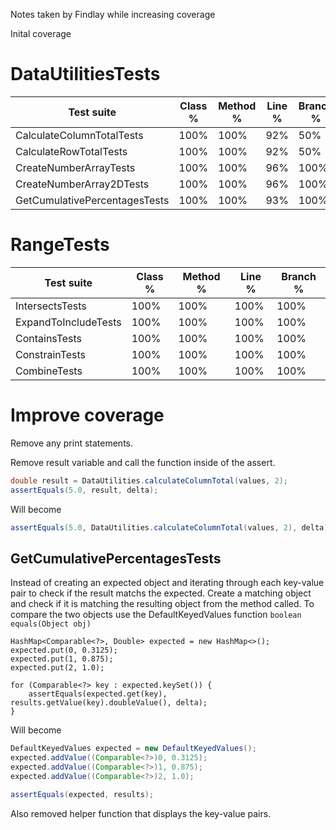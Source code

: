 Notes taken by Findlay while increasing coverage

Inital coverage

# DataUtilitiesTests

| Test suite                    | Class % | Method % | Line % | Branch % |
| ----------------------------- | ------- | -------- | ------ | -------- |
| CalculateColumnTotalTests     | 100%    | 100%     | 92%    | 50%      |
| CalculateRowTotalTests        | 100%    | 100%     | 92%    | 50%      |
| CreateNumberArrayTests        | 100%    | 100%     | 96%    | 100%     |
| CreateNumberArray2DTests      | 100%    | 100%     | 96%    | 100%     |
| GetCumulativePercentagesTests | 100%    | 100%     | 93%    | 100%     |

# RangeTests

| Test suite           | Class % | Method % | Line % | Branch % |
| -------------------- | ------- | -------- | ------ | -------- |
| IntersectsTests      | 100%    | 100%     | 100%   | 100%     |
| ExpandToIncludeTests | 100%    | 100%     | 100%   | 100%     |
| ContainsTests        | 100%    | 100%     | 100%   | 100%     |
| ConstrainTests       | 100%    | 100%     | 100%   | 100%     |
| CombineTests         | 100%    | 100%     | 100%   | 100%     |

# Improve coverage

Remove any print statements.

Remove result variable and call the function inside of the assert.

```java
double result = DataUtilities.calculateColumnTotal(values, 2);
assertEquals(5.0, result, delta);
```

Will become

```java
assertEquals(5.0, DataUtilities.calculateColumnTotal(values, 2), delta);
```

## GetCumulativePercentagesTests

Instead of creating an expected object and iterating through each key-value pair to check if the result matchs the expected.
Create a matching object and check if it is matching the resulting object from the method called.
To compare the two objects use the DefaultKeyedValues function `boolean equals(Object obj)`

```javagit s
HashMap<Comparable<?>, Double> expected = new HashMap<>();
expected.put(0, 0.3125);
expected.put(1, 0.875);
expected.put(2, 1.0);

for (Comparable<?> key : expected.keySet()) {
    assertEquals(expected.get(key), results.getValue(key).doubleValue(), delta);
}
```

Will become

```java
DefaultKeyedValues expected = new DefaultKeyedValues();
expected.addValue((Comparable<?>)0, 0.3125);
expected.addValue((Comparable<?>)1, 0.875);
expected.addValue((Comparable<?>)2, 1.0);

assertEquals(expected, results);
```

Also removed helper function that displays the key-value pairs.
